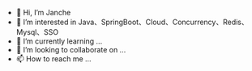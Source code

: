 - 👋 Hi, I’m Janche
- 👀 I’m interested in Java、SpringBoot、Cloud、Concurrency、Redis、Mysql、SSO
- 🌱 I’m currently learning ...
- 💞️ I’m looking to collaborate on ...
- 📫 How to reach me ...

<!---
Janche/Janche is a ✨ special ✨ repository because its `README.md` (this file) appears on your GitHub profile.
You can click the Preview link to take a look at your changes.
--->

